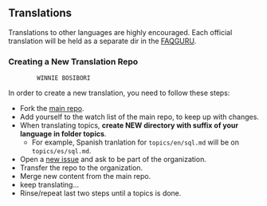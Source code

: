 
## Translations

Translations to other languages are highly encouraged. 
Each official translation will be held as a separate dir in the [FAQGURU](https://github.com/FAQGURU/FAQGURU).


### Creating a New Translation Repo
            WINNIE BOSIBORI

In order to create a new translation, you need to follow these steps:

* Fork the [main repo](https://github.com/FAQGURU/FAQGURU).
* Add yourself to the watch list of the main repo, to keep up with changes.
* When translating topics, **create NEW directory with suffix of your language in folder topics**.
  * For example, Spanish tranlation for `topics/en/sql.md` will be on `topics/es/sql.md`.
* Open a [new issue](https://github.com/FAQGURU/FAQGURU/issues/new) and ask to be part of the organization.
* Transfer the repo to the organization.
* Merge new content from the main repo.
* keep translating...
* Rinse/repeat last two steps until a topics is done.
